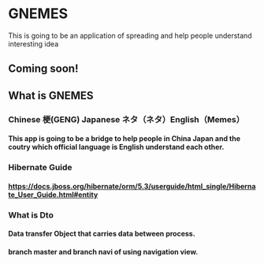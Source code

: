 # GNEMES
This is going to be an application of spreading and help people understand interesting idea
## Coming soon!

## What is GNEMES
### Chinese 梗(GENG) Japanese ネタ（ネタ）English（Memes）
#### This app is going to be a bridge to help people in China Japan and the coutry which official language is English understand each other.
### Hibernate Guide
####  https://docs.jboss.org/hibernate/orm/5.3/userguide/html_single/Hibernate_User_Guide.html#entity
### What is Dto
#### Data transfer Object that carries data between process.
#### branch master and branch navi of using navigation view.

